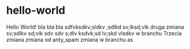 # hello-world
Hello World!
bla bla bla
sdfvksdkv;sldkv
;sdlkd sv;lksd;vlk druga zmiana
sv;sdlkv sd;vlk sdv
sdv s;dlv ksdvk;sd lv;skd vlsdkv
w branchu
Trzecia zmiana
zmiana od anty_spam
zmiana w branchu as
